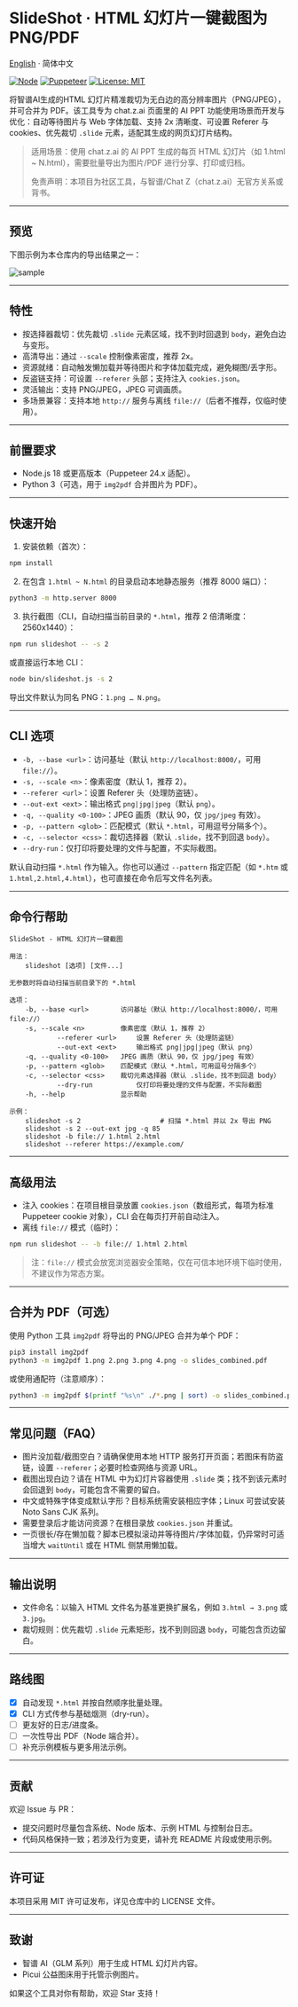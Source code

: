 # SlideShot · HTML 幻灯片一键截图为 PNG/PDF

[English](./README.en.md) · 简体中文

[![Node](https://img.shields.io/badge/node-%3E=18.0-brightgreen)](https://nodejs.org)
[![Puppeteer](https://img.shields.io/badge/puppeteer-24.x-40B5A4)](https://pptr.dev/)
[![License: MIT](https://img.shields.io/badge/License-MIT-blue.svg)](./LICENSE)

将智谱AI生成的HTML 幻灯片精准裁切为无白边的高分辨率图片（PNG/JPEG），并可合并为 PDF。该工具专为 chat.z.ai 页面里的 AI PPT 功能使用场景而开发与优化：自动等待图片与 Web 字体加载、支持 2x 清晰度、可设置 Referer 与 cookies、优先裁切 `.slide` 元素，适配其生成的网页幻灯片结构。

> 适用场景：使用 chat.z.ai 的 AI PPT 生成的每页 HTML 幻灯片（如 1.html ~ N.html），需要批量导出为图片/PDF 进行分享、打印或归档。
> 
> 免责声明：本项目为社区工具，与智谱/Chat Z（chat.z.ai）无官方关系或背书。

---

## 预览

下图示例为本仓库内的导出结果之一：

![sample](./1.png)

---

## 特性

- 按选择器裁切：优先裁切 `.slide` 元素区域，找不到时回退到 `body`，避免白边与变形。
- 高清导出：通过 `--scale` 控制像素密度，推荐 2x。
- 资源就绪：自动触发懒加载并等待图片和字体加载完成，避免糊图/丢字形。
- 反盗链支持：可设置 `--referer` 头部；支持注入 `cookies.json`。
- 灵活输出：支持 PNG/JPEG，JPEG 可调画质。
- 多场景兼容：支持本地 `http://` 服务与离线 `file://`（后者不推荐，仅临时使用）。

---

## 前置要求

- Node.js 18 或更高版本（Puppeteer 24.x 适配）。
- Python 3（可选，用于 `img2pdf` 合并图片为 PDF）。

---

## 快速开始

1) 安装依赖（首次）：

```bash
npm install
```

2) 在包含 `1.html ~ N.html` 的目录启动本地静态服务（推荐 8000 端口）：

```bash
python3 -m http.server 8000
```

3) 执行截图（CLI，自动扫描当前目录的 `*.html`，推荐 2 倍清晰度：2560x1440）：

```bash
npm run slideshot -- -s 2
```

或直接运行本地 CLI：

```bash
node bin/slideshot.js -s 2
```

导出文件默认为同名 PNG：`1.png … N.png`。

---

## CLI 选项

- `-b, --base <url>`：访问基址（默认 `http://localhost:8000/`，可用 `file://`）。
- `-s, --scale <n>`：像素密度（默认 1，推荐 2）。
- `--referer <url>`：设置 Referer 头（处理防盗链）。
- `--out-ext <ext>`：输出格式 `png|jpg|jpeg`（默认 `png`）。
- `-q, --quality <0-100>`：JPEG 画质（默认 90，仅 `jpg/jpeg` 有效）。
- `-p, --pattern <glob>`：匹配模式（默认 `*.html`，可用逗号分隔多个）。
- `-c, --selector <css>`：裁切选择器（默认 `.slide`，找不到回退 `body`）。
- `--dry-run`：仅打印将要处理的文件与配置，不实际截图。

默认自动扫描 `*.html` 作为输入。你也可以通过 `--pattern` 指定匹配（如 `*.htm` 或 `1.html,2.html,4.html`），也可直接在命令后写文件名列表。

---

## 命令行帮助

```
SlideShot - HTML 幻灯片一键截图

用法：
	slideshot [选项] [文件...]

无参数时将自动扫描当前目录下的 *.html

选项：
	-b, --base <url>        访问基址（默认 http://localhost:8000/，可用 file://）
	-s, --scale <n>         像素密度（默认 1，推荐 2）
			--referer <url>     设置 Referer 头（处理防盗链）
			--out-ext <ext>     输出格式 png|jpg|jpeg（默认 png）
	-q, --quality <0-100>   JPEG 画质（默认 90，仅 jpg/jpeg 有效）
	-p, --pattern <glob>    匹配模式（默认 *.html，可用逗号分隔多个）
	-c, --selector <css>    裁切元素选择器（默认 .slide，找不到回退 body）
			--dry-run           仅打印将要处理的文件与配置，不实际截图
	-h, --help              显示帮助

示例：
	slideshot -s 2                    # 扫描 *.html 并以 2x 导出 PNG
	slideshot -s 2 --out-ext jpg -q 85
	slideshot -b file:// 1.html 2.html
	slideshot --referer https://example.com/
```

---

## 高级用法

- 注入 cookies：在项目根目录放置 `cookies.json`（数组形式，每项为标准 Puppeteer cookie 对象），CLI 会在每页打开前自动注入。
- 离线 `file://` 模式（临时）：

```bash
npm run slideshot -- -b file:// 1.html 2.html
```

> 注：`file://` 模式会放宽浏览器安全策略，仅在可信本地环境下临时使用，不建议作为常态方案。

---

## 合并为 PDF（可选）

使用 Python 工具 `img2pdf` 将导出的 PNG/JPEG 合并为单个 PDF：

```bash
pip3 install img2pdf
python3 -m img2pdf 1.png 2.png 3.png 4.png -o slides_combined.pdf
```

或使用通配符（注意顺序）：

```bash
python3 -m img2pdf $(printf "%s\n" ./*.png | sort) -o slides_combined.pdf
```

---

## 常见问题（FAQ）

- 图片没加载/截图空白？请确保使用本地 HTTP 服务打开页面；若图床有防盗链，设置 `--referer`；必要时检查网络与资源 URL。
- 截图出现白边？请在 HTML 中为幻灯片容器使用 `.slide` 类；找不到该元素时会回退到 `body`，可能包含不需要的留白。
- 中文或特殊字体变成默认字形？目标系统需安装相应字体；Linux 可尝试安装 Noto Sans CJK 系列。
- 需要登录后才能访问资源？在根目录放 `cookies.json` 并重试。
- 一页很长/存在懒加载？脚本已模拟滚动并等待图片/字体加载，仍异常时可适当增大 `waitUntil` 或在 HTML 侧禁用懒加载。

---

## 输出说明

- 文件命名：以输入 HTML 文件名为基准更换扩展名，例如 `3.html → 3.png` 或 `3.jpg`。
- 裁切规则：优先裁切 `.slide` 元素矩形，找不到则回退 `body`，可能包含页边留白。

---

## 路线图

- [x] 自动发现 `*.html` 并按自然顺序批量处理。
- [x] CLI 方式传参与基础烟测（dry-run）。
- [ ] 更友好的日志/进度条。
- [ ] 一次性导出 PDF（Node 端合并）。
- [ ] 补充示例模板与更多用法示例。

---

## 贡献

欢迎 Issue 与 PR：

- 提交问题时尽量包含系统、Node 版本、示例 HTML 与控制台日志。
- 代码风格保持一致；若涉及行为变更，请补充 README 片段或使用示例。

---

## 许可证

本项目采用 MIT 许可证发布，详见仓库中的 LICENSE 文件。

---

## 致谢

- 智谱 AI（GLM 系列）用于生成 HTML 幻灯片内容。
- Picui 公益图床用于托管示例图片。

如果这个工具对你有帮助，欢迎 Star 支持！

